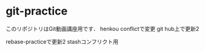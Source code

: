 # git-practice
このリポジトリはGit動画講座用です．
henkou
conflictで変更
git hub上で更新2

rebase-practiceで更新2
stashコンフリクト用